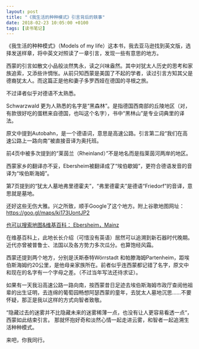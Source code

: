 ```yaml
---
layout: post
title: "《我生活的种种模式》引言背后的轶事"
date: 2018-02-23 10:05:00 +0100
tags: [读书笔记]
---
```

《我生活的种种模式》（Models of my life）这本书，我去亚马逊找到英文版，选择发送样章，将中英文对照读了一章引言，发现一些有意思的地方。

西蒙的引言如散文小品般淡然隽永，读之兴味盎然。其中对犹太人历史的思考和家族追索，又添些许惆怅。从前只知西蒙是美国了不起的学者，读过引言方知其父是德裔犹太人。而这篇正是他和妻子多罗西娅在德国的寻根之旅。

不过译者似乎对德语不太熟悉。

Schwarzwald 更为人熟悉的名字是“黑森林”。是指德国西南部的丘陵地区（对，有款很好吃的蛋糕来自德国，也叫这个名字），书中“黑林山”是专业词典里的译法。

原文中提到Autobahn，是一个德语词，意思是高速公路。引言第二段“我们在高速公路上一路向南”被直接音译为奥托班。

前4页中被多次提到的“莱茵兰（Rheinland）”不是地名而是指莱茵河两岸的地区。

西蒙家乡的翻译亦不妥，Ebersheim被翻译成了“埃伯歇姆”，更符合德语发音的音译为“埃伯斯海姆”。

第7页提到的“犹太人墓地弗里德霍夫”，“弗里德霍夫”是德语“Friedorf”的音译，意思就是墓地。

还好这些无伤大雅。兴之所致，顺手Google了这个地方。附上谷歌地图网址：https://goo.gl/maps/ki173UontJP2

[也可以搜索地图&维基百科： Ebersheim，Mainz](https://de.wikipedia.org/wiki/Mainz-Ebersheim)

在维基百科上，此地长长介绍（可惜没有英语）居然可以追溯到新石器时代晚期。近代亦曾被普鲁士、法国以及各方势力多次瓜分。也算饱经风霜。

西蒙还提到两个地方，分别是沃斯泰特Wörrstadt 和帕滕海姆Partenheim，距埃伯斯海姆约20公里，是他母亲家族所在。前者似乎连西蒙都记错了名字，原文中和现在的名字有一个字母之差。（不过当年写法还待求证）。

如果有一天我沿高速公路一路向南，按西蒙昔日足迹去埃伯斯海姆市政厅查阅他祖辈的出生证明，去连绵的葡萄园畅想阿瑟西蒙的童年，去犹太人墓地沉思……不要怀疑，那正是我以这样的方式向智者致敬。

“隐藏过去的迷雾并不比隐藏未来的迷雾稀薄一点，也没有让人更容易看透一点“，西蒙如此结束引言。 
那就怀抱好奇和淡然心情一起走进云雾，和智者一起追溯生活种种模式。

来吧，你我同行。

